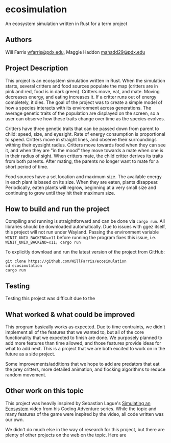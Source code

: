 # ecosimulation
An ecosystem simulation written in Rust for a term project

## Authors
Will Farris <wfarris@pdx.edu>,
Maggie Haddon <mahadd29@pdx.edu>

## Project Description
This project is an ecosystem simulation written in Rust. When the simulation starts, several critters and food sources populate the map (critters are in pink and red, food is in dark green). Critters move, eat, and mate.  Moving decreases energy, and eating increases it. If a critter runs out of energy completely, it dies. The goal of the project was to create a simple model of how a species interacts with its environment across generations. The average genetic traits of the population are displayed on the screen, so a user can observe how these traits change over time as the species evolves.

Critters have three genetic traits that can be passed down from parent to child: speed, size, and eyesight.
Rate of energy consumption is proportional to speed. Critters move in straight lines, and observe their surroundings withing their eyesight radius. Critters move towards food when they can see it, and when they are "in the mood" they move towards a mate when one is in their radius of sight. When critters mate, the child critter derives its traits from both parents. After mating, the parents no longer want to mate for a short period of time.

Food sources have a set location and maximum size.  The available energy in each plant is based on its size. When they are eaten, plants disappear.  Periodically, eaten plants will regrow, beginning at a very small size and continuing to grow until they hit their maximum size.

## How to build and run the project

Compiling and running is straightforward and can be done via `cargo run`. All libraries should be downloaded automatically.
Due to issues with ggez itself, this project will not run under Wayland. Passing the environment variable `WINIT_UNIX_BACKEND=x11` before running the program fixes this issue, i.e.
`WINIT_UNIX_BACKEND=x11; cargo run`

To explicitly download and run the latest version of the project from GitHub:
```
git clone https://github.com/WillFarris/ecosimulation
cd ecosimulation
cargo run
```
## Testing
Testing this project was difficult due to the  

## What worked & what could be improved
This program basically works as expected.  Due to time contraints, we didn't implement all of the features that we wanted to, but all of the core functionality that we expected to finish are done.  We purposely planned to add more features than time allowed, and those features provide ideas for what to add next.  This is a project that we are both excited to work on in the future as a side project.

Some improvements/additions that we hope to add are predators that eat the prey critters, more detailed animation, and flocking algorithms to reduce random movement.

## Other work on this topic

This project was heavily inspired by Sebastian Lague's [Simulating an Ecosystem](https://www.youtube.com/watch?v=r_It_X7v-1E) video from his Coding Adventure series. While the topic and many features of the game were inspired by the video, all code written was our own.

We didn't do much else in the way of research for this project, but there are plenty of other projects on the web on the topic. Here are 